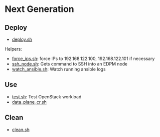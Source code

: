 # Next Generation

## Deploy

- [deploy.sh](deploy.sh)

Helpers:
- [force_ips.sh](force_ips.sh): force IPs to 192.168.122.100,
  192.168.122.101 if necessary
- [ssh_node.sh](ssh_node.sh): Gets command to SSH into an EDPM node
- [watch_ansible.sh](watch_ansible.sh): Watch running ansible logs

## Use

- [test.sh](test.sh): Test OpenStack workload
- [data_plane_cr.sh](data_plane_cr.sh)

## Clean
- [clean.sh](clean.sh)
